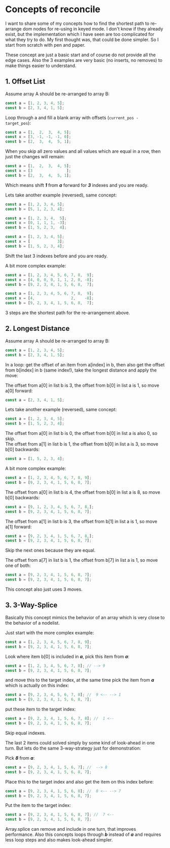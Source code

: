 # Concepts of reconcile

I want to share some of my concepts how to find the shortest path to re-arrange dom nodes for re-using in keyed mode. I don't know if they already exist, but the implementation which I have seen are too complicated for what they try to do. My first thought was, that could be done simpler. So I start from scratch with pen and paper.

These concept are just a basic start and of course do not provide all the edge cases. Also the 3 examples are very basic (no inserts, no removes) to make things easier to understand.

## 1. Offset List

Assume array A should be re-arranged to array B:
```js
const a = [1, 2, 3, 4, 5];
const b = [2, 3, 4, 1, 5];
```

Loop through a and fill a blank array with offsets (`current_pos - target_pos`):
```js
const a = [1,  2,  3,  4, 5];
const x = [3, -1, -1, -1, 0];
const b = [2,  3,  4,  5, 1];
```

When you skip all zero values and all values which are equal in a row, then just the changes will remain:
```js
const a = [1,  2,  3,  4, 5];
const x = [3               ];
const b = [2,  3,  4,  5, 1];
```

Which means shift ___1___ from ___a___ forward for ___3___ indexes and you are ready.

Lets take another example (reversed), same concept:
```js
const a = [1, 2, 3, 4, 5];
const b = [5, 1, 2, 3, 4];
```

```js
const a = [1, 2, 3, 4,  5];
const x = [0, 1, 1, 1, -3];
const b = [1, 5, 2, 3,  4];
```

```js
const a = [1, 2, 3, 4, 5];
const x = [            3];
const b = [1, 5, 2, 3, 4];
```

Shift the last 3 indexes before and you are ready.

A bit more complex example:

```js
const a = [1, 2, 3, 4, 5, 6, 7, 8,  9];
const x = [4, 0, 0, 0, 1, 1, 2, 0, -8];
const b = [9, 2, 3, 4, 1, 5, 6, 8,  7];
```

```js
const a = [1, 2, 3, 4, 5, 6, 7, 8,  9];
const x = [4,                2,    -8];
const b = [9, 2, 3, 4, 1, 5, 6, 8,  7];
```

3 steps are the shortest path for the re-arrangement above.

## 2. Longest Distance

Assume array A should be re-arranged to array B:
```js
const a = [1, 2, 3, 4, 5];
const b = [2, 3, 4, 1, 5];
```

In a loop: get the offset of an item from a[index] in b, then also get the offset from b[index] in b (same index!), take the longest distance and apply the move:

The offset from a[0] in list b is 3, the offset from b[0] in list a is 1, so move a[0] forward:
```js
const a = [2, 3, 4, 1, 5];
```

Lets take another example (reversed), same concept:
```js
const a = [1, 2, 3, 4, 5];
const b = [1, 5, 2, 3, 4];
```

The offset from a[0] in list b is 0, the offset from b[0] in list a is also 0, so skip.<br>
The offset from a[1] in list b is 1, the offset from b[0] in list a is 3, so move b[0] backwards:
```js
const a = [1, 5, 2, 3, 4];
```

A bit more complex example:

```js
const a = [1, 2, 3, 4, 5, 6, 7, 8, 9];
const b = [9, 2, 3, 4, 1, 5, 6, 8, 7];
```

The offset from a[0] in list b is 4, the offset from b[0] in list a is 8, so move b[0] backwards:
```js
const a = [9, 1, 2, 3, 4, 5, 6, 7, 8,];
const b = [9, 2, 3, 4, 1, 5, 6, 8, 7];
```

The offset from a[1] in list b is 3, the offset from b[1] in list a is 1, so move a[1] forward:
```js
const a = [9, 2, 3, 4, 1, 5, 6, 7, 8,];
const b = [9, 2, 3, 4, 1, 5, 6, 8, 7];
```
Skip the next ones because they are equal.

The offset from a[7] in list b is 1, the offset from b[7] in list a is 1, so move one of both:
```js
const a = [9, 2, 3, 4, 1, 5, 6, 8, 7];
const b = [9, 2, 3, 4, 1, 5, 6, 8, 7];
```

This concept also just uses 3 moves.

## 3. 3-Way-Splice

<!--This concept is used by Mikado (not released yet) because it has some advantages in performance over the other ones. -->
Basically this concept mimics the behavior of an array which is very close to the behavior of a nodelist.

Just start with the more complex example:
```js
const a = [1, 2, 3, 4, 5, 6, 7, 8, 9];
const b = [9, 2, 3, 4, 1, 5, 6, 8, 7];
```

Look where item b[0] is included in ___a___, pick this item from ___a___:
```js
const a = [1, 2, 3, 4, 5, 6, 7, 8]; // --> 9
const b = [9, 2, 3, 4, 1, 5, 6, 8, 7];
```

and move this to the target index, at the same time pick the item from ___a___ which is actually on this index:
```js
const a = [9, 2, 3, 4, 5, 6, 7, 8]; //  9 <-- --> 1
const b = [9, 2, 3, 4, 1, 5, 6, 8, 7];
```

put these item to the target index:
```js
const a = [9, 2, 3, 4, 1, 5, 6, 7, 8]; //  1 <--
const b = [9, 2, 3, 4, 1, 5, 6, 8, 7];
```

Skip equal indexes.<br>

The last 2 items could solved simply by some kind of look-ahead in one turn. But lets do the same 3-way-strategy just for demonstration:

Pick ___8___ from ___a___:
 ```js
 const a = [9, 2, 3, 4, 1, 5, 6, 7]; //  --> 8
 const b = [9, 2, 3, 4, 1, 5, 6, 8, 7];
 ```
 
Place this to the target index and also get the item on this index before:
```js
const a = [9, 2, 3, 4, 1, 5, 6, 8]; //  8 <-- --> 7
const b = [9, 2, 3, 4, 1, 5, 6, 8, 7];
```

Put the item to the target index:
```js
const a = [9, 2, 3, 4, 1, 5, 6, 8, 7]; //  7 <--
const b = [9, 2, 3, 4, 1, 5, 6, 8, 7];
```

Array.splice can remove and include in one turn, that improves performance. Also this concepts loops through ___b___ instead of ___a___ and requires less loop steps and also makes look-ahead simpler.
